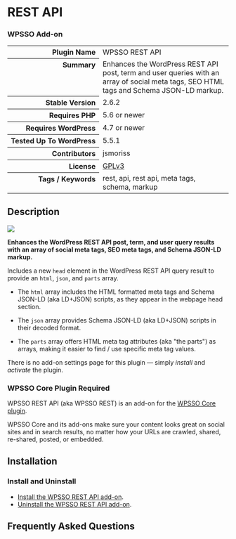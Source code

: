 <h1>REST API</h1><h3>WPSSO Add-on</h3>

<table>
<tr><th align="right" valign="top" nowrap>Plugin Name</th><td>WPSSO REST API</td></tr>
<tr><th align="right" valign="top" nowrap>Summary</th><td>Enhances the WordPress REST API post, term and user queries with an array of social meta tags, SEO HTML tags and Schema JSON-LD markup.</td></tr>
<tr><th align="right" valign="top" nowrap>Stable Version</th><td>2.6.2</td></tr>
<tr><th align="right" valign="top" nowrap>Requires PHP</th><td>5.6 or newer</td></tr>
<tr><th align="right" valign="top" nowrap>Requires WordPress</th><td>4.7 or newer</td></tr>
<tr><th align="right" valign="top" nowrap>Tested Up To WordPress</th><td>5.5.1</td></tr>
<tr><th align="right" valign="top" nowrap>Contributors</th><td>jsmoriss</td></tr>
<tr><th align="right" valign="top" nowrap>License</th><td><a href="https://www.gnu.org/licenses/gpl.txt">GPLv3</a></td></tr>
<tr><th align="right" valign="top" nowrap>Tags / Keywords</th><td>rest, api, rest api, meta tags, schema, markup</td></tr>
</table>

<h2>Description</h2>

<p style="margin:0;"><img class="readme-icon" src="https://surniaulula.github.io/wpsso-rest-api/assets/icon-256x256.png"></p>

<p><strong>Enhances the WordPress REST API post, term, and user query results with an array of social meta tags, SEO meta tags, and Schema JSON-LD markup.</strong></p>

<p>Includes a new <code>head</code> element in the WordPress REST API query result to provide an <code>html</code>, <code>json</code>, and <code>parts</code> array.</p>

<ul>
<li><p>The <code>html</code> array includes the HTML formatted meta tags and Schema JSON-LD (aka LD+JSON) scripts, as they appear in the webpage head section.</p></li>
<li><p>The <code>json</code> array provides Schema JSON-LD (aka LD+JSON) scripts in their decoded format.</p></li>
<li><p>The <code>parts</code> array offers HTML meta tag attributes (aka "the parts") as arrays, making it easier to find / use specific meta tag values.</p></li>
</ul>

<p>There is no add-on settings page for this plugin &mdash; simply <em>install</em> and <em>activate</em> the plugin.</p>

<h3>WPSSO Core Plugin Required</h3>

<p>WPSSO REST API (aka WPSSO REST) is an add-on for the <a href="https://wordpress.org/plugins/wpsso/">WPSSO Core plugin</a>.</p>

<p>WPSSO Core and its add-ons make sure your content looks great on social sites and in search results, no matter how your URLs are crawled, shared, re-shared, posted, or embedded.</p>


<h2>Installation</h2>

<h3 class="top">Install and Uninstall</h3>

<ul>
<li><a href="https://wpsso.com/docs/plugins/wpsso-rest-api/installation/install-the-plugin/">Install the WPSSO REST API add-on</a>.</li>
<li><a href="https://wpsso.com/docs/plugins/wpsso-rest-api/installation/uninstall-the-plugin/">Uninstall the WPSSO REST API add-on</a>.</li>
</ul>


<h2>Frequently Asked Questions</h2>




